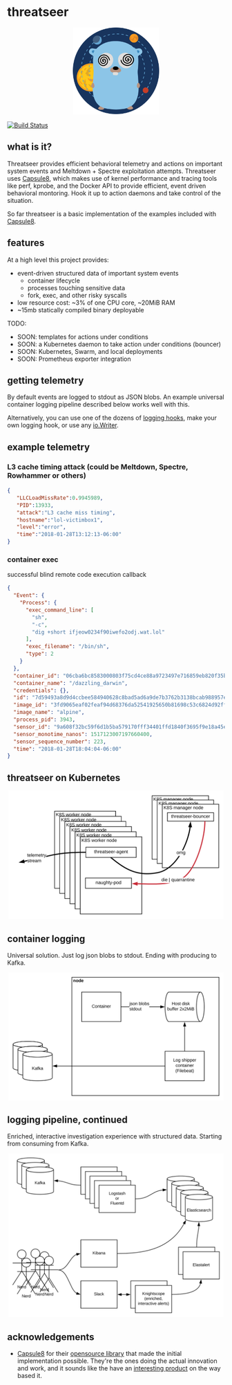 # threatseer

<p align="center">
  <img src="img/gopher.svg" width="200"/>
</p>

[![Build Status](https://travis-ci.org/dustin-decker/threatseer.svg?branch=master)](https://travis-ci.org/dustin-decker/threatseer)

## what is it?

Threatseer provides efficient behavioral telemetry and actions on important system events and Meltdown + Spectre exploitation attempts.
Threatseer uses [Capsule8](https://github.com/capsule8/capsule8), which makes use of kernel performance and tracing tools like perf, kprobe, and the Docker API to provide efficient, event driven behavioral montoring. Hook it up to action daemons and take control of the situation.

So far threatseer is a basic implementation of the examples included with [Capsule8](https://github.com/capsule8/capsule8).

## features

At a high level this project provides:

- event-driven structured data of important system events
  - container lifecycle
  - processes touching sensitive data
  - fork, exec, and other risky syscalls
- low resource cost: ~3% of one CPU core, ~20MiB RAM
- ~15mb statically compiled binary deployable

TODO:

- SOON: templates for actions under conditions
- SOON: a Kubernetes daemon to take action under conditions (bouncer)
- SOON: Kubernetes, Swarm, and local deployments
- SOON: Prometheus exporter integration

## getting telemetry

By default events are logged to stdout as JSON blobs. An example universal container logging pipeline described below works well with this.

Alternatively, you can use one of the dozens of [logging hooks](https://github.com/sirupsen/logrus#hooks), make your own logging hook, or use any [io.Writer](https://godoc.org/github.com/sirupsen/logrus#SetOutput).

## example telemetry

### L3 cache timing attack (could be Meltdown, Spectre, Rowhammer or others)

``` json
{
   "LLCLoadMissRate":0.9945989,
   "PID":13933,
   "attack":"L3 cache miss timing",
   "hostname":"lol-victimbox1",
   "level":"error",
   "time":"2018-01-28T13:12:13-06:00"
}
```

### container exec

successful blind remote code execution callback

``` json
{
  "Event": {
    "Process": {
      "exec_command_line": [
        "sh",
        "-c",
        "dig +short ifjeow0234f90iwefo2odj.wat.lol"
      ],
      "exec_filename": "/bin/sh",
      "type": 2
    }
  },
  "container_id": "06cba6bc8583000803f75cd4ce88a9723497e716859eb820f35bef48582e9e3f",
  "container_name": "/dazzling_darwin",
  "credentials": {},
  "id": "7d59493a8d9d4ccbee584940628c8bad5ad6a9de7b3762b3138bcab988957e95",
  "image_id": "3fd9065eaf02feaf94d68376da52541925650b81698c53c6824d92ff63f98353",
  "image_name": "alpine",
  "process_pid": 3943,
  "sensor_id": "9a608f32bc59f6d1b5ba579170fff34401ffd1840f3695f9e18a45eef7103125",
  "sensor_monotime_nanos": 1517123007197660400,
  "sensor_sequence_number": 223,
  "time": "2018-01-28T18:04:04-06:00"
}

```

## threatseer on Kubernetes

<p align="center">
  <img src="img/threatseer-arch.svg" width="500"/>
</p>

## container logging

Universal solution. Just log json blobs to stdout. Ending with producing to Kafka.

<p align="center">
  <img src="img/container-logging.svg" width="500"/>
</p>

## logging pipeline, continued

Enriched, interactive investigation experience with structured data. Starting from consuming from Kafka.

<p align="center">
  <img src="img/logging-pipeline.svg" width="500"/>
</p>

## acknowledgements

- [Capsule8](https://capsule8.com/) for their [ opensource library](https://github.com/capsule8/capsule8) that made the initial implementation possible. They're the ones doing the actual innovation and work, and it sounds like the have an [interesting product](https://capsule8.com/product/#platform) on the way based it. 